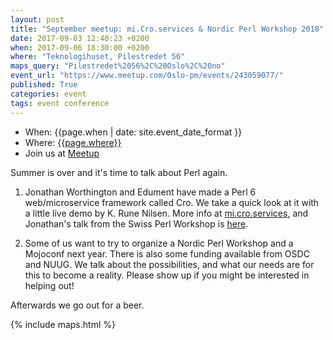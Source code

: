 ```yaml
---
layout: post
title: "September meetup: mi.Cro.services & Nordic Perl Workshop 2018"
date: 2017-09-03 12:40:23 +0200
when: 2017-09-06 18:30:00 +0200
where: "Teknologihuset, Pilestredet 56"
maps_query: "Pilestredet%2056%2C%20Oslo%2C%20no"
event_url: "https://www.meetup.com/Oslo-pm/events/243059077/"
published: True
categories: event
tags: event conference
---
```


* When: {{page.when | date: site.event_date_format }}
* Where: [{{page.where}}]({{site.maps_url}}{{page.maps_query}})
* Join us at [Meetup]({{page.event_url}})

Summer is over and it&#39;s time to talk about Perl again.

1. Jonathan Worthington and Edument have made a Perl 6 web/microservice framework called Cro. We take a quick look at it with a little live demo by K. Rune Nilsen. More info at <a href="http://mi.cro.services">mi.cro.services</a>, and Jonathan&#39;s talk from the Swiss Perl Workshop is <a href="https://youtu.be/6CsBDnTUJ3A">here</a>.

2. Some of us want to try to organize a Nordic Perl Workshop and a Mojoconf next year. There is also some funding available from OSDC and NUUG. We talk about the possibilities, and what our needs are for this to become a reality. Please show up if you might be interested in helping out!

Afterwards we go out for a beer.

{% include maps.html %}
